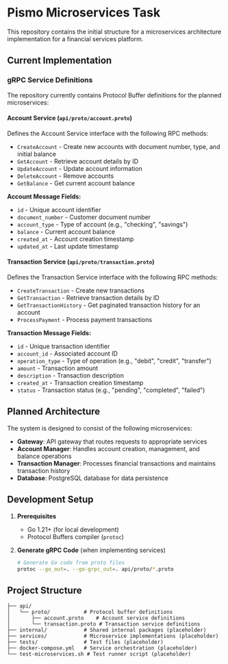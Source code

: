 # Pismo Microservices Task

This repository contains the initial structure for a microservices architecture implementation for a financial services platform.

## Current Implementation

### gRPC Service Definitions

The repository currently contains Protocol Buffer definitions for the planned microservices:

#### Account Service (`api/proto/account.proto`)
Defines the Account Service interface with the following RPC methods:

- `CreateAccount` - Create new accounts with document number, type, and initial balance
- `GetAccount` - Retrieve account details by ID
- `UpdateAccount` - Update account information
- `DeleteAccount` - Remove accounts
- `GetBalance` - Get current account balance

**Account Message Fields:**
- `id` - Unique account identifier
- `document_number` - Customer document number
- `account_type` - Type of account (e.g., "checking", "savings")
- `balance` - Current account balance
- `created_at` - Account creation timestamp
- `updated_at` - Last update timestamp

#### Transaction Service (`api/proto/transaction.proto`)
Defines the Transaction Service interface with the following RPC methods:

- `CreateTransaction` - Create new transactions
- `GetTransaction` - Retrieve transaction details by ID
- `GetTransactionHistory` - Get paginated transaction history for an account
- `ProcessPayment` - Process payment transactions

**Transaction Message Fields:**
- `id` - Unique transaction identifier
- `account_id` - Associated account ID
- `operation_type` - Type of operation (e.g., "debit", "credit", "transfer")
- `amount` - Transaction amount
- `description` - Transaction description
- `created_at` - Transaction creation timestamp
- `status` - Transaction status (e.g., "pending", "completed", "failed")

## Planned Architecture

The system is designed to consist of the following microservices:

- **Gateway**: API gateway that routes requests to appropriate services
- **Account Manager**: Handles account creation, management, and balance operations
- **Transaction Manager**: Processes financial transactions and maintains transaction history
- **Database**: PostgreSQL database for data persistence

## Development Setup

1. **Prerequisites**
   - Go 1.21+ (for local development)
   - Protocol Buffers compiler (`protoc`)

2. **Generate gRPC Code** (when implementing services)
   ```bash
   # Generate Go code from proto files
   protoc --go_out=. --go-grpc_out=. api/proto/*.proto
   ```

## Project Structure

```
├── api/
│   └── proto/           # Protocol buffer definitions
│       ├── account.proto    # Account service definitions
│       └── transaction.proto # Transaction service definitions
├── internal/            # Shared internal packages (placeholder)
├── services/            # Microservice implementations (placeholder)
├── tests/               # Test files (placeholder)
├── docker-compose.yml   # Service orchestration (placeholder)
└── test-microservices.sh # Test runner script (placeholder)
```

